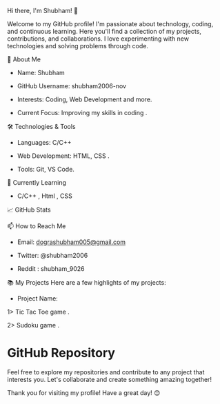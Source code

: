 Hi there, I'm Shubham! 👋

Welcome to my GitHub profile! I'm passionate about technology, coding, and continuous learning. Here you'll find a collection of my projects, contributions, and collaborations.
I love experimenting with new technologies and solving problems through code.

🚀 About Me

* Name: Shubham

* GitHub Username: shubham2006-nov

* Interests: Coding, Web Development  and more.

* Current Focus: Improving my skills in coding .

🛠️ Technologies & Tools

* Languages: C/C++

* Web Development: HTML, CSS .

* Tools: Git, VS Code.

🌱 Currently Learning

* C/C++ , Html , CSS 

 📈 GitHub Stats

📫 How to Reach Me

* Email: dograshubham005@gmail.com

* Twitter: @shubham2006

* Reddit : shubham_9026 

📚 My Projects
 Here are a few highlights of my projects:

 * Project Name: 

 1> Tic Tac Toe game .

 2> Sudoku game .

# GitHub Repository

Feel free to explore my repositories and contribute to any project that interests you. Let's collaborate and create something amazing together!

Thank you for visiting my profile! Have a great day! 😊

